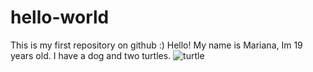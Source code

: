 # hello-world
This is my first repository on github :)
Hello! My name is Mariana, Im 19 years old. I have a dog and two turtles.
![turtle](https://user-images.githubusercontent.com/62482852/110712252-83d1bb00-81c6-11eb-80d4-529e2b15c1bd.png)
